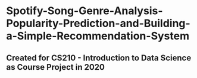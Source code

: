 ﻿# Spotify-Song-Genre-Analysis-Popularity-Prediction-and-Building-a-Simple-Recommendation-System
 
 ## Created for CS210 - Introduction to Data Science as Course Project in 2020
